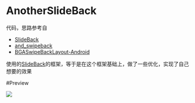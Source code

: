 # AnotherSlideBack

代码，思路参考自

* [SlideBack](https://github.com/oubowu/SlideBack)
* [and_swipeback](https://github.com/XBeats/and_swipeback)
* [BGASwipeBackLayout-Android](https://github.com/bingoogolapple/BGASwipeBackLayout-Android)

使用的[SlideBack](https://github.com/oubowu/SlideBack)的框架，等于是在这个框架基础上，做了一些优化，实现了自己想要的效果

#Preview

![](art/slideback.gif)



